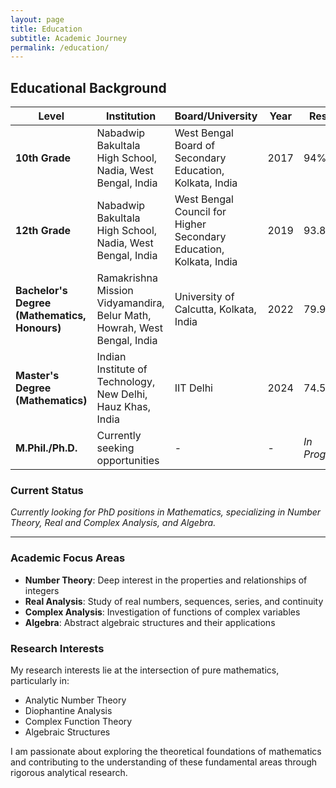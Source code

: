 ```yaml
---
layout: page
title: Education
subtitle: Academic Journey
permalink: /education/
---
```


## Educational Background

| Level | Institution | Board/University | Year | Result |
|-------|-------------|------------------|------|--------|
| **10th Grade** | Nabadwip Bakultala High School, Nadia, West Bengal, India | West Bengal Board of Secondary Education, Kolkata, India | 2017 | <span class="education-percentage">94%</span> |
| **12th Grade** | Nabadwip Bakultala High School, Nadia, West Bengal, India | West Bengal Council for Higher Secondary Education, Kolkata, India | 2019 | <span class="education-percentage">93.80%</span> |
| **Bachelor's Degree<br>(Mathematics, Honours)** | Ramakrishna Mission Vidyamandira, Belur Math, Howrah, West Bengal, India | University of Calcutta, Kolkata, India | 2022 | <span class="education-percentage">79.90%</span> |
| **Master's Degree<br>(Mathematics)** | Indian Institute of Technology, New Delhi, Hauz Khas, India | IIT Delhi | 2024 | <span class="education-percentage">74.53%</span> |
| **M.Phil./Ph.D.** | Currently seeking opportunities | - | - | *In Progress* |

### Current Status
*Currently looking for PhD positions in Mathematics, specializing in Number Theory, Real and Complex Analysis, and Algebra.*

---

### Academic Focus Areas

- **Number Theory**: Deep interest in the properties and relationships of integers
- **Real Analysis**: Study of real numbers, sequences, series, and continuity
- **Complex Analysis**: Investigation of functions of complex variables
- **Algebra**: Abstract algebraic structures and their applications

### Research Interests

My research interests lie at the intersection of pure mathematics, particularly in:

- Analytic Number Theory
- Diophantine Analysis
- Complex Function Theory
- Algebraic Structures

I am passionate about exploring the theoretical foundations of mathematics and contributing to the understanding of these fundamental areas through rigorous analytical research.
